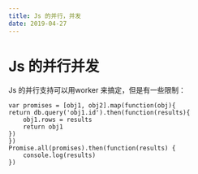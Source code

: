 ```yaml
---
title: Js 的并行，并发
date: 2019-04-27
---
```

# Js 的并行并发
Js 的并行支持可以用worker 来搞定，但是有一些限制：

    var promises = [obj1, obj2].map(function(obj){
    return db.query('obj1.id').then(function(results){
        obj1.rows = results
        return obj1
    })
    })
    Promise.all(promises).then(function(results) {
        console.log(results)
    })
